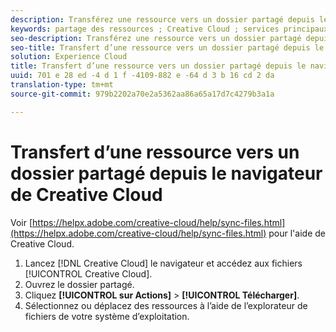 ```yaml
---
description: Transférez une ressource vers un dossier partagé depuis le navigateur de Creative Cloud.
keywords: partage des ressources ; Creative Cloud ; services principaux
seo-description: Transférez une ressource vers un dossier partagé depuis le navigateur de Creative Cloud.
seo-title: Transfert d’une ressource vers un dossier partagé depuis le navigateur de Creative Cloud
solution: Experience Cloud
title: Transfert d’une ressource vers un dossier partagé depuis le navigateur de Creative Cloud
uuid: 701 e 28 ed -4 d 1 f -4109-882 e -64 d 3 b 16 cd 2 da
translation-type: tm+mt
source-git-commit: 979b2202a70e2a5362aa86a65a17d7c4279b3a1a

---
```



# Transfert d’une ressource vers un dossier partagé depuis le navigateur de Creative Cloud

Voir [https://helpx.adobe.com/creative-cloud/help/sync-files.html](https://helpx.adobe.com/creative-cloud/help/sync-files.html) pour l&#39;aide de Creative Cloud.

1. Lancez [!DNL Creative Cloud] le navigateur et accédez aux fichiers [!UICONTROL Creative Cloud].
1. Ouvrez le dossier partagé.
1. Cliquez **[!UICONTROL sur Actions]** &gt; **[!UICONTROL Télécharger]**.
1. Sélectionnez ou déplacez des ressources à l’aide de l’explorateur de fichiers de votre système d’exploitation.
